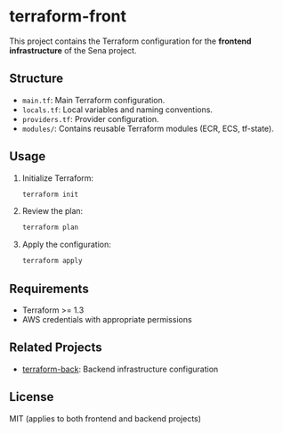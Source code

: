 # terraform-front

This project contains the Terraform configuration for the **frontend infrastructure** of the Sena project.

## Structure
- `main.tf`: Main Terraform configuration.
- `locals.tf`: Local variables and naming conventions.
- `providers.tf`: Provider configuration.
- `modules/`: Contains reusable Terraform modules (ECR, ECS, tf-state).

## Usage
1. Initialize Terraform:
   ```sh
   terraform init
   ```
2. Review the plan:
   ```sh
   terraform plan
   ```
3. Apply the configuration:
   ```sh
   terraform apply
   ```

## Requirements
- Terraform >= 1.3
- AWS credentials with appropriate permissions

## Related Projects
- [terraform-back](../terraform-back): Backend infrastructure configuration

## License
MIT (applies to both frontend and backend projects) 